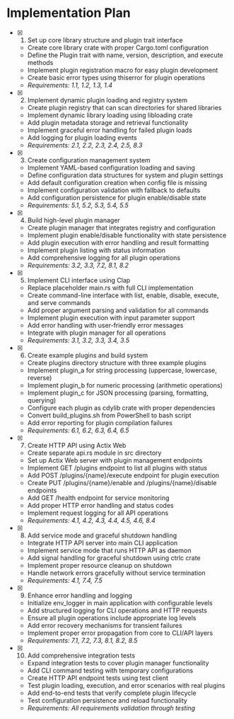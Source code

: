 # Implementation Plan

- [x] 1. Set up core library structure and plugin trait interface
  - Create core library crate with proper Cargo.toml configuration
  - Define the Plugin trait with name, version, description, and execute methods
  - Implement plugin registration macro for easy plugin development
  - Create basic error types using thiserror for plugin operations
  - _Requirements: 1.1, 1.2, 1.3, 1.4_

- [x] 2. Implement dynamic plugin loading and registry system
  - Create plugin registry that can scan directories for shared libraries
  - Implement dynamic library loading using libloading crate
  - Add plugin metadata storage and retrieval functionality
  - Implement graceful error handling for failed plugin loads
  - Add logging for plugin loading events
  - _Requirements: 2.1, 2.2, 2.3, 2.4, 2.5, 8.3_

- [x] 3. Create configuration management system
  - Implement YAML-based configuration loading and saving
  - Define configuration data structures for system and plugin settings
  - Add default configuration creation when config file is missing
  - Implement configuration validation with fallback to defaults
  - Add configuration persistence for plugin enable/disable state
  - _Requirements: 5.1, 5.2, 5.3, 5.4, 5.5_

- [x] 4. Build high-level plugin manager
  - Create plugin manager that integrates registry and configuration
  - Implement plugin enable/disable functionality with state persistence
  - Add plugin execution with error handling and result formatting
  - Implement plugin listing with status information
  - Add comprehensive logging for all plugin operations
  - _Requirements: 3.2, 3.3, 7.2, 8.1, 8.2_

- [x] 5. Implement CLI interface using Clap
  - Replace placeholder main.rs with full CLI implementation
  - Create command-line interface with list, enable, disable, execute, and serve commands
  - Add proper argument parsing and validation for all commands
  - Implement plugin execution with input parameter support
  - Add error handling with user-friendly error messages
  - Integrate with plugin manager for all operations
  - _Requirements: 3.1, 3.2, 3.3, 3.4, 3.5_

- [x] 6. Create example plugins and build system
  - Create plugins directory structure with three example plugins
  - Implement plugin_a for string processing (uppercase, lowercase, reverse)
  - Implement plugin_b for numeric processing (arithmetic operations)
  - Implement plugin_c for JSON processing (parsing, formatting, querying)
  - Configure each plugin as cdylib crate with proper dependencies
  - Convert build_plugins.sh from PowerShell to bash script
  - Add error reporting for plugin compilation failures
  - _Requirements: 6.1, 6.2, 6.3, 6.4, 6.5_

- [x] 7. Create HTTP API using Actix Web
  - Create separate api.rs module in src directory
  - Set up Actix Web server with plugin management endpoints
  - Implement GET /plugins endpoint to list all plugins with status
  - Add POST /plugins/{name}/execute endpoint for plugin execution
  - Create PUT /plugins/{name}/enable and /plugins/{name}/disable endpoints
  - Add GET /health endpoint for service monitoring
  - Add proper HTTP error handling and status codes
  - Implement request logging for all API operations
  - _Requirements: 4.1, 4.2, 4.3, 4.4, 4.5, 4.6, 8.4_

- [x] 8. Add service mode and graceful shutdown handling
  - Integrate HTTP API server into main CLI application
  - Implement service mode that runs HTTP API as daemon
  - Add signal handling for graceful shutdown using ctrlc crate
  - Implement proper resource cleanup on shutdown
  - Handle network errors gracefully without service termination
  - _Requirements: 4.1, 7.4, 7.5_

- [x] 9. Enhance error handling and logging
  - Initialize env_logger in main application with configurable levels
  - Add structured logging for CLI operations and HTTP requests
  - Ensure all plugin operations include appropriate log levels
  - Add error recovery mechanisms for transient failures
  - Implement proper error propagation from core to CLI/API layers
  - _Requirements: 7.1, 7.2, 7.3, 8.1, 8.2, 8.5_

- [x] 10. Add comprehensive integration tests
  - Expand integration tests to cover plugin manager functionality
  - Add CLI command testing with temporary configurations
  - Create HTTP API endpoint tests using test client
  - Test plugin loading, execution, and error scenarios with real plugins
  - Add end-to-end tests that verify complete plugin lifecycle
  - Test configuration persistence and reload functionality
  - _Requirements: All requirements validation through testing_